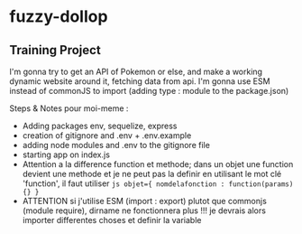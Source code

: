 # fuzzy-dollop

## Training Project

I'm gonna try to get an API of Pokemon or else, and make a working dynamic website around it, fetching data from api.
I'm gonna use ESM instead of commonJS to import (adding type : module to the package.json)

Steps & Notes pour moi-meme :

- Adding packages env, sequelize, express
- creation of gitignore and .env + .env.example
- adding node modules and .env to the gitignore file
- starting app on index.js
- Attention a la difference function et methode; dans un objet une function devient une methode et je ne peut pas la definir en utilisant le mot clé 'function', il faut utiliser `js objet={ nomdelafonction : function(params){} }`
- ATTENTION si j'utilise ESM (import : export) plutot que commonjs (module require), dirname ne fonctionnera plus !!! je devrais alors importer differentes choses et definir la variable
